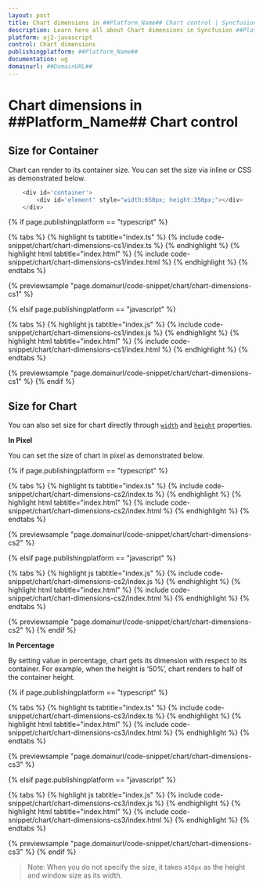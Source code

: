 ```yaml
---
layout: post
title: Chart dimensions in ##Platform_Name## Chart control | Syncfusion
description: Learn here all about Chart dimensions in Syncfusion ##Platform_Name## Chart control of Syncfusion Essential JS 2 and more.
platform: ej2-javascript
control: Chart dimensions 
publishingplatform: ##Platform_Name##
documentation: ug
domainurl: ##DomainURL##
---
```


# Chart dimensions in ##Platform_Name## Chart control

## Size for Container

Chart can render to its container size. You can set the size via inline or CSS as demonstrated below.

```javascript
    <div id='container'>
        <div id='element' style="width:650px; height:350px;"></div>
    </div>
```

{% if page.publishingplatform == "typescript" %}

 {% tabs %}
{% highlight ts tabtitle="index.ts" %}
{% include code-snippet/chart/chart-dimensions-cs1/index.ts %}
{% endhighlight %}
{% highlight html tabtitle="index.html" %}
{% include code-snippet/chart/chart-dimensions-cs1/index.html %}
{% endhighlight %}
{% endtabs %}
        
{% previewsample "page.domainurl/code-snippet/chart/chart-dimensions-cs1" %}

{% elsif page.publishingplatform == "javascript" %}

{% tabs %}
{% highlight js tabtitle="index.js" %}
{% include code-snippet/chart/chart-dimensions-cs1/index.js %}
{% endhighlight %}
{% highlight html tabtitle="index.html" %}
{% include code-snippet/chart/chart-dimensions-cs1/index.html %}
{% endhighlight %}
{% endtabs %}

{% previewsample "page.domainurl/code-snippet/chart/chart-dimensions-cs1" %}
{% endif %}
<!-- markdownlint-disable MD036 -->

## Size for Chart

<!-- markdownlint-disable MD036 -->

You can also set size for chart directly through [`width`](https://helpej2.syncfusion.com/documentation/api/chart/#width-string) and [`height`](https://helpej2.syncfusion.com/documentation/api/chart/#height-string) properties.

**In Pixel**

You can set the size of chart in pixel as demonstrated below.

{% if page.publishingplatform == "typescript" %}

 {% tabs %}
{% highlight ts tabtitle="index.ts" %}
{% include code-snippet/chart/chart-dimensions-cs2/index.ts %}
{% endhighlight %}
{% highlight html tabtitle="index.html" %}
{% include code-snippet/chart/chart-dimensions-cs2/index.html %}
{% endhighlight %}
{% endtabs %}
        
{% previewsample "page.domainurl/code-snippet/chart/chart-dimensions-cs2" %}

{% elsif page.publishingplatform == "javascript" %}

{% tabs %}
{% highlight js tabtitle="index.js" %}
{% include code-snippet/chart/chart-dimensions-cs2/index.js %}
{% endhighlight %}
{% highlight html tabtitle="index.html" %}
{% include code-snippet/chart/chart-dimensions-cs2/index.html %}
{% endhighlight %}
{% endtabs %}

{% previewsample "page.domainurl/code-snippet/chart/chart-dimensions-cs2" %}
{% endif %}

**In Percentage**

By setting value in percentage, chart gets its dimension with respect to its container. For example, when the height is ‘50%’, chart renders to half of the container height.

{% if page.publishingplatform == "typescript" %}

 {% tabs %}
{% highlight ts tabtitle="index.ts" %}
{% include code-snippet/chart/chart-dimensions-cs3/index.ts %}
{% endhighlight %}
{% highlight html tabtitle="index.html" %}
{% include code-snippet/chart/chart-dimensions-cs3/index.html %}
{% endhighlight %}
{% endtabs %}
        
{% previewsample "page.domainurl/code-snippet/chart/chart-dimensions-cs3" %}

{% elsif page.publishingplatform == "javascript" %}

{% tabs %}
{% highlight js tabtitle="index.js" %}
{% include code-snippet/chart/chart-dimensions-cs3/index.js %}
{% endhighlight %}
{% highlight html tabtitle="index.html" %}
{% include code-snippet/chart/chart-dimensions-cs3/index.html %}
{% endhighlight %}
{% endtabs %}

{% previewsample "page.domainurl/code-snippet/chart/chart-dimensions-cs3" %}
{% endif %}

>Note: When you do not specify the size, it takes `450px` as the height and window size as its width.